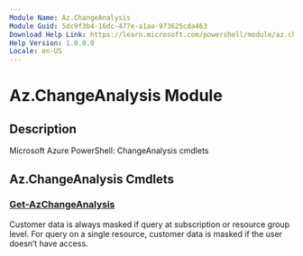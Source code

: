 ```yaml
---
Module Name: Az.ChangeAnalysis
Module Guid: 5dc9f3b4-16dc-477e-a1aa-973625cda463
Download Help Link: https://learn.microsoft.com/powershell/module/az.changeanalysis
Help Version: 1.0.0.0
Locale: en-US
---
```


# Az.ChangeAnalysis Module
## Description
Microsoft Azure PowerShell: ChangeAnalysis cmdlets

## Az.ChangeAnalysis Cmdlets
### [Get-AzChangeAnalysis](Get-AzChangeAnalysis.md)
Customer data is always masked if query at subscription or resource group level.
For query on a single resource, customer data is masked if the user doesn’t have access.

